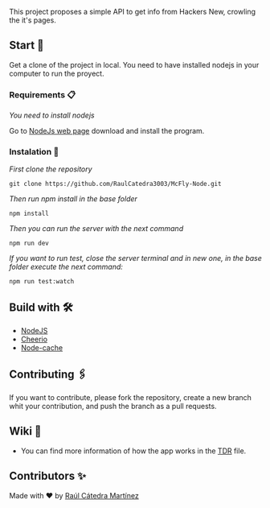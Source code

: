 This project proposes a simple API to get info from Hackers New, crowling the it's pages.

## Start 🚀

Get a clone of the project in local. You need to have installed nodejs in your computer to run the proyect.

### Requirements 📋

_You need to install nodejs_

Go to [NodeJs web page](https://nodejs.org/es/) download and install the
program.

### Instalation 🔧

_First clone the repository_

```
git clone https://github.com/RaulCatedra3003/McFly-Node.git
```

_Then run npm install in the base folder_

```
npm install
```

_Then you can run the server with the next command_

```
npm run dev
```

_If you want to run test, close the server terminal and in new one, in the base folder execute the next command:_

```
npm run test:watch
```

## Build with 🛠️

- [NodeJS](https://nodejs.org/es/)
- [Cheerio](https://cheerio.js.org/)
- [Node-cache](https://www.npmjs.com/package/node-cache)

## Contributing 🖇️

If you want to contribute, please fork the repository, create a new branch whit
your contribution, and push the branch as a pull requests.

## Wiki 📖

- You can find more information of how the app works in the
  [TDR](./Documentation/TDR.md) file.

## Contributors ✨

Made with ❤ by [Raúl Cátedra Martínez](https://github.com/RaulCatedra3003)
